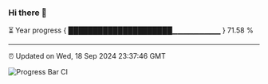 ### Hi there 👋

⏳ Year progress { █████████████████████▁▁▁▁▁▁▁▁▁ } 71.58 %

---

⏰ Updated on Wed, 18 Sep 2024 23:37:46 GMT

![Progress Bar CI](https://github.com/IshwaranRudhara/GIT-ACTION/workflows/Progress%20Bar%20CI/badge.svg)
